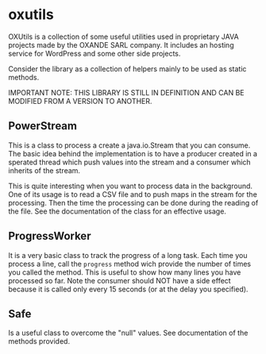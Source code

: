 # oxutils

OXUtils is a collection of some useful utilities used in proprietary JAVA projects made by the OXANDE SARL
company. It includes an hosting service for WordPress and some other side projects.

Consider the library as a collection of helpers mainly to be used as static methods.

IMPORTANT NOTE: THIS LIBRARY IS STILL IN DEFINITION AND CAN BE MODIFIED FROM A VERSION TO ANOTHER.

## PowerStream

This is a class to process a create a java.io.Stream that you can consume. The basic idea behind the implementation
is to have a producer created in a sperated thread which push values into the stream and a consumer which inherits of
the stream.

This is quite interesting when you want to process data in the background. One of its usage is to read a CSV file and
to push maps in the stream for the processing. Then the time the processing can be done during the reading of the file.
See the documentation of the class for an effective usage.

## ProgressWorker

It is a very basic class to track the progress of a long task. Each time you process a line, call the `progress` method
wich provide the number of times you called the method. This is useful to show how many lines you have processed so far.
Note the consumer should NOT have a side effect because it is called only every 15 seconds (or at the delay you specified).

## Safe

Is a useful class to overcome the "null" values. See documentation of the methods provided.


